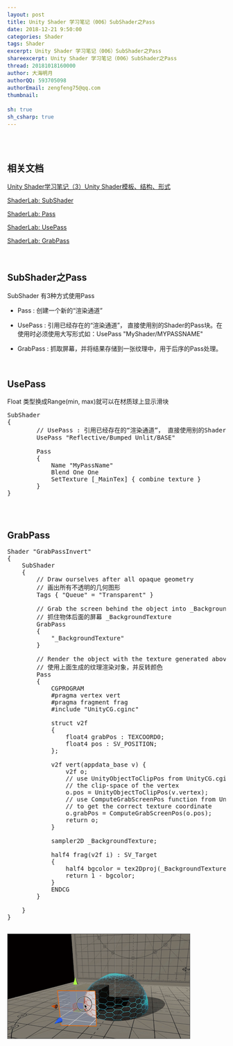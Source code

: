 ```yaml
---
layout: post
title: Unity Shader 学习笔记（006）SubShader之Pass
date: 2018-12-21 9:50:00
categories: Shader
tags: Shader
excerpt: Unity Shader 学习笔记（006）SubShader之Pass
shareexcerpt: Unity Shader 学习笔记（006）SubShader之Pass
thread: 20181018160000
author: 大海明月
authorQQ: 593705098
authorEmail: zengfeng75@qq.com
thumbnail: 

sh: true
sh_csharp: true
---
```





<br>
<br>
<h2 class="nav1">相关文档</h2>

<p> <a href="http://gad.qq.com/article/detail/38320" target="_blank"> Unity Shader学习笔记（3）Unity Shader模板、结构、形式 </a> </p>
<p> <a href="https://docs.unity3d.com/Manual/SL-SubShader.html" target="_blank"> ShaderLab: SubShader</a> </p>
<p> <a href="https://docs.unity3d.com/Manual/SL-Pass.html" target="_blank"> ShaderLab: Pass </a> </p>
<p> <a href="https://docs.unity3d.com/Manual/SL-UsePass.html" target="_blank"> ShaderLab: UsePass </a> </p>
<p> <a href="https://docs.unity3d.com/Manual/SL-GrabPass.html" target="_blank"> ShaderLab: GrabPass </a> </p>


<br>
<h2 class="nav1">SubShader之Pass</h2>

<p> SubShader 有3种方式使用Pass </p>

* Pass : 创建一个新的“渲染通道”

* UsePass : 引用已经存在的“渲染通道”， 直接使用别的Shader的Pass块。在使用时必须使用大写形式如：UsePass "MyShader/MYPASSNAME"

* GrabPass : 抓取屏幕，并将结果存储到一张纹理中，用于后序的Pass处理。


<br>
<h2 class="nav2">UsePass</h2>
Float 类型换成Range(min, max)就可以在材质球上显示滑块

<pre class="brush: csharp; ">
SubShader 
{
        // UsePass : 引用已经存在的“渲染通道”， 直接使用别的Shader的Pass块。在使用时必须使用大写形式如：UsePass "MyShader/MYPASSNAME"
        UsePass "Reflective/Bumped Unlit/BASE"

        Pass 
        {
            Name "MyPassName"
            Blend One One
            SetTexture [_MainTex] { combine texture }
        }
}

</pre>



<br>
<h2 class="nav2">GrabPass</h2>

<pre class="brush: csharp; ">
Shader "GrabPassInvert"
{
    SubShader
    {
        // Draw ourselves after all opaque geometry
        // 画出所有不透明的几何图形
        Tags { "Queue" = "Transparent" }

        // Grab the screen behind the object into _BackgroundTexture
        // 抓住物体后面的屏幕 _BackgroundTexture
        GrabPass
        {
            "_BackgroundTexture"
        }

        // Render the object with the texture generated above, and invert the colors
        // 使用上面生成的纹理渲染对象，并反转颜色
        Pass
        {
            CGPROGRAM
            #pragma vertex vert
            #pragma fragment frag
            #include "UnityCG.cginc"

            struct v2f
            {
                float4 grabPos : TEXCOORD0;
                float4 pos : SV_POSITION;
            };

            v2f vert(appdata_base v) {
                v2f o;
                // use UnityObjectToClipPos from UnityCG.cginc to calculate 
                // the clip-space of the vertex
                o.pos = UnityObjectToClipPos(v.vertex);
                // use ComputeGrabScreenPos function from UnityCG.cginc
                // to get the correct texture coordinate
                o.grabPos = ComputeGrabScreenPos(o.pos);
                return o;
            }

            sampler2D _BackgroundTexture;

            half4 frag(v2f i) : SV_Target
            {
                half4 bgcolor = tex2Dproj(_BackgroundTexture, i.grabPos);
                return 1 - bgcolor;
            }
            ENDCG
        }

    }
}

</pre>

<p><img src="/assets/docpic/unity_shader_note_006_01.gif" style="border: solid 1px #666;" /></p>


